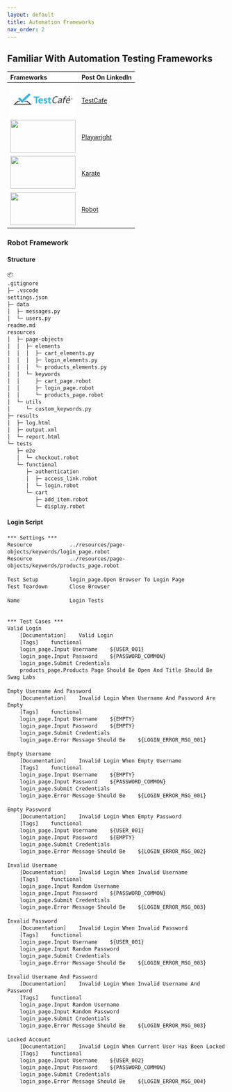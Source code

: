 ```yaml
---
layout: default
title: Automation Frameworks
nav_order: 2
---
```


## Familiar With Automation Testing Frameworks

| Frameworks        | Post On LinkedIn          |
|:------------------|:--------------|
| <img src="https://raw.githubusercontent.com/DevExpress/testcafe-gh-page-assets/master/src/images/testcafe-ogp-icon.png" width="150" height="75">                | [TestCafe](https://www.linkedin.com/posts/namnh663_testing-testcafe-automation-activity-7005242655332855808-VDc9?utm_source=share&utm_medium=member_desktop)|
| <img src="https://www.lambdatest.com/resources/images/header/Playwright_logo.svg" width="150" height="75">                | [Playwright](https://www.linkedin.com/posts/namnh663_testing-automation-framework-activity-6995858645141901312-Gjgx?utm_source=share&utm_medium=member_desktop)|
| <img src="https://repository-images.githubusercontent.com/81226206/2392b041-2ddb-438c-91ae-4022cf7f4549" width="150" height="75">                | [Karate](https://www.linkedin.com/posts/namnh663_testing-automation-framework-activity-6991862237917327360-aMfZ?utm_source=share&utm_medium=member_desktop)|
| <img src="https://icehousecorp.com/wp-content/uploads/2022/07/robot-f.png" width="150" height="75">                | [Robot](https://www.linkedin.com/posts/namnh663_testing-robotframework-automation-activity-7088958406123814912-VKdG?utm_source=share&utm_medium=member_desktop)|

### Robot Framework

#### Structure

```
📦 
.gitignore
├─ .vscode
settings.json
├─ data
│  ├─ messages.py
│  └─ users.py
readme.md
resources
│  ├─ page-objects
│  │  ├─ elements
│  │  │  ├─ cart_elements.py
│  │  │  ├─ login_elements.py
│  │  │  └─ products_elements.py
│  │  └─ keywords
│  │     ├─ cart_page.robot
│  │     ├─ login_page.robot
│  │     └─ products_page.robot
│  └─ utils
│     └─ custom_keywords.py
├─ results
│  ├─ log.html
│  ├─ output.xml
│  └─ report.html
└─ tests
   ├─ e2e
   │  └─ checkout.robot
   └─ functional
      ├─ authentication
      │  ├─ access_link.robot
      │  └─ login.robot
      └─ cart
         ├─ add_item.robot
         └─ display.robot
```

#### Login Script

```
*** Settings ***
Resource            ../resources/page-objects/keywords/login_page.robot
Resource            ../resources/page-objects/keywords/products_page.robot

Test Setup          login_page.Open Browser To Login Page
Test Teardown       Close Browser

Name                Login Tests


*** Test Cases ***
Valid Login
    [Documentation]    Valid Login
    [Tags]    functional
    login_page.Input Username    ${USER_001}
    login_page.Input Password    ${PASSWORD_COMMON}
    login_page.Submit Credentials
    products_page.Products Page Should Be Open And Title Should Be    Swag Labs

Empty Username And Password
    [Documentation]    Invalid Login When Username And Password Are Empty
    [Tags]    functional
    login_page.Input Username    ${EMPTY}
    login_page.Input Password    ${EMPTY}
    login_page.Submit Credentials
    login_page.Error Message Should Be    ${LOGIN_ERROR_MSG_001}

Empty Username
    [Documentation]    Invalid Login When Empty Username
    [Tags]    functional
    login_page.Input Username    ${EMPTY}
    login_page.Input Password    ${PASSWORD_COMMON}
    login_page.Submit Credentials
    login_page.Error Message Should Be    ${LOGIN_ERROR_MSG_001}

Empty Password
    [Documentation]    Invalid Login When Empty Password
    [Tags]    functional
    login_page.Input Username    ${USER_001}
    login_page.Input Password    ${EMPTY}
    login_page.Submit Credentials
    login_page.Error Message Should Be    ${LOGIN_ERROR_MSG_002}

Invalid Username
    [Documentation]    Invalid Login When Invalid Username
    [Tags]    functional
    login_page.Input Random Username
    login_page.Input Password    ${PASSWORD_COMMON}
    login_page.Submit Credentials
    login_page.Error Message Should Be    ${LOGIN_ERROR_MSG_003}

Invalid Password
    [Documentation]    Invalid Login When Invalid Password
    [Tags]    functional
    login_page.Input Username    ${USER_001}
    login_page.Input Random Password
    login_page.Submit Credentials
    login_page.Error Message Should Be    ${LOGIN_ERROR_MSG_003}

Invalid Username And Password
    [Documentation]    Invalid Login When Invalid Username And Password
    [Tags]    functional
    login_page.Input Random Username
    login_page.Input Random Password
    login_page.Submit Credentials
    login_page.Error Message Should Be    ${LOGIN_ERROR_MSG_003}

Locked Account
    [Documentation]    Invalid Login When Current User Has Been Locked
    [Tags]    functional
    login_page.Input Username    ${USER_002}
    login_page.Input Password    ${PASSWORD_COMMON}
    login_page.Submit Credentials
    login_page.Error Message Should Be    ${LOGIN_ERROR_MSG_004}
```
